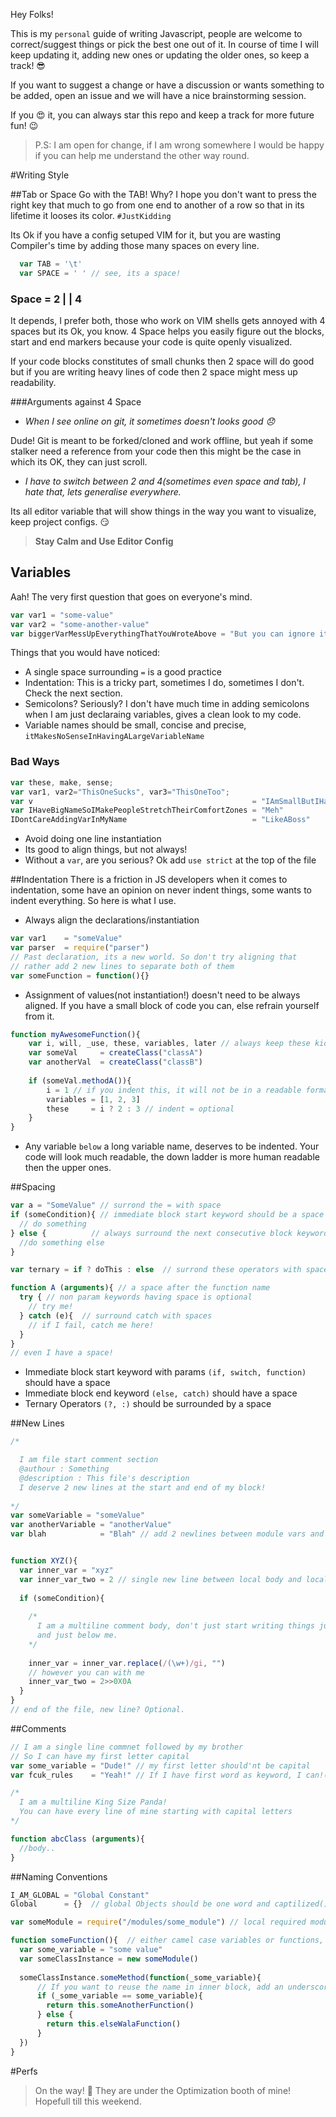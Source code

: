 Hey Folks!

This is my `personal` guide of writing Javascript, people are welcome to correct/suggest things or pick the best one out of it.
In course of time I will keep updating it, adding new ones or updating the older ones, so keep a track! :sunglasses:

If you want to suggest a change or have a discussion or wants something to be added, open an issue and we will have a nice brainstorming session.

If you :heart_eyes: it, you can always star this repo and keep a track for more future fun! :wink:

> P.S: I am open for change, if I am wrong somewhere I would be happy if you can help me understand the other way round.

#Writing Style

##Tab or Space
Go with the TAB! Why? I hope you don't want to press the right key that much to go from one end to another of a row so that in its lifetime it looses its color. `#JustKidding`

Its Ok if you have a config setuped VIM for it, but you are wasting Compiler's time by adding those many spaces on every line.

```javascript
  var TAB = '\t'
  var SPACE = ' ' // see, its a space!
```
### Space = 2 | | 4
It depends, I prefer both, those who work on VIM shells gets annoyed with 4 spaces but its Ok, you know.
4 Space helps you easily figure out the blocks, start and end markers because your code is quite openly visualized.

If your code blocks constitutes of small chunks then 2 space will do good but if you are writing heavy lines of code then 2 space might mess up readability.

###Arguments against 4 Space
- *When I see online on git, it sometimes doesn't looks good :disappointed:*

Dude! Git is meant to be forked/cloned and work offline, but yeah if some stalker need a reference from your code then this might be the case in which its OK, they can just scroll.
- *I have to switch between 2 and 4(sometimes even space and tab), I hate that, lets generalise everywhere.*

Its all editor variable that will show things in the way you want to visualize, keep project configs. :smirk:
> **Stay Calm and Use Editor Config**

## Variables
Aah! The very first question that goes on everyone's mind.
```javascript
var var1 = "some-value"
var var2 = "some-another-value"
var biggerVarMessUpEverythingThatYouWroteAbove = "But you can ignore it! :)"
```
Things that you would have noticed:
- A single space surrounding ```=``` is a good practice
- Indentation: This is a tricky part, sometimes I do, sometimes I don't. Check the next section.
- Semicolons? Seriously? I don't have much time in adding semicolons when I am just declaraing variables, gives a clean look to my code.
- Variable names should be small, concise and precise, `itMakesNoSenseInHavingALargeVariableName`

### Bad Ways
```javascript
var these, make, sense;
var var1, var2="ThisOneSucks", var3="ThisOneToo";
var v                                                 = "IAmSmallButIHaveAVeryLargeValue"
var IHaveBigNameSoIMakePeopleStretchTheirComfortZones = "Meh"
IDontCareAddingVarInMyName                            = "LikeABoss"
```
- Avoid doing one line instantiation
- Its good to align things, but not always!
- Without a `var`, are you serious? Ok add ```use strict``` at the top of the file

##Indentation
There is a friction in JS developers when it comes to indentation, some have an opinion on never indent things, some wants to indent everything. So here is what I use.

- Always align the declarations/instantiation
```javascript
var var1    = "someValue"
var parser  = require("parser")
// Past declaration, its a new world. So don't try aligning that
// rather add 2 new lines to separate both of them
var someFunction = function(){}
```
- Assignment of values(not instantiation!) doesn't need to be always aligned. If you have a small block of code you can, else refrain yourself from it.
```javascript
function myAwesomeFunction(){
    var i, will, _use, these, variables, later // always keep these kids at the top
    var someVal     = createClass("classA")
    var anotherVal  = createClass("classB")
    
    if (someVal.methodA()){
        i = 1 // if you indent this, it will not be in a readable format
        variables = [1, 2, 3]
        these     = i ? 2 : 3 // indent = optional
    }
}
```
- Any variable `below` a long variable name, deserves to be indented. Your code will look much readable, the down ladder is more human readable then the upper ones.

##Spacing
```javascript
var a = "SomeValue" // surrond the = with space
if (someCondition){ // immediate block start keyword should be a space
  // do something
} else {          // always surround the next consecutive block keyword with spaces
  //do something else
}

var ternary = if ? doThis : else  // surrond these operators with space

function A (arguments){ // a space after the function name
  try { // non param keywords having space is optional
    // try me!
  } catch (e){  // surround catch with spaces
    // if I fail, catch me here!
  }
}
// even I have a space!
```
- Immediate block start keyword with params `(if, switch, function)` should have a space
- Immediate block end keyword `(else, catch)` should have a space
- Ternary Operators `(?, :)` should be surrounded by a space

##New Lines
```javascript
/*

  I am file start comment section
  @authour : Something
  @description : This file's description
  I deserve 2 new lines at the start and end of my block!
  
*/
var someVariable = "someValue"
var anotherVariable = "anotherValue"
var blah            = "Blah" // add 2 newlines between module vars and module body


function XYZ(){
  var inner_var = "xyz"
  var inner_var_two = 2 // single new line between local body and local var declaration
  
  if (someCondition){
    
    /*
      I am a multiline comment body, don't just start writing things just above
      and just below me.
    */
    
    inner_var = inner_var.replace(/(\w+)/gi, "")
    // however you can with me
    inner_var_two = 2>>0X0A
  }
}
// end of the file, new line? Optional.
```
##Comments
```javascript
// I am a single line commnet followed by my brother
// So I can have my first letter capital
var some_variable = "Dude!" // my first letter should'nt be capital
var fcuk_rules    = "Yeah!" // If I have first word as keyword, I can!(optional):wink:

/*
  I am a multiline King Size Panda!
  You can have every line of mine starting with capital letters
*/

function abcClass (arguments){
  //body..
}
```
##Naming Conventions
```javascript
I_AM_GLOBAL = "Global Constant"
Global      = {}  // global Objects should be one word and captilized()

var someModule = require("/modules/some_module") // local required module/class

function someFunction(){  // either camel case variables or functions, not both!
  var some_variable = "some value"
  var someClassInstance = new someModule()
  
  someClassInstance.someMethod(function(_some_variable){
      // If you want to reuse the name in inner block, add an underscore
      if (_some_variable == some_variable){
        return this.someAnotherFunction()
      } else {
        return this.elseWalaFunction()
      }
  })
}

```
#Perfs
> On the way! :rocket: They are under the Optimization booth of mine! Hopefull till this weekend.
